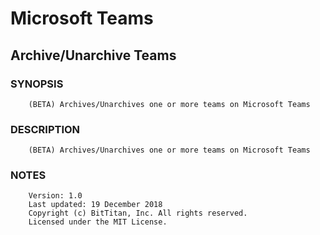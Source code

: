# Microsoft Teams
## Archive/Unarchive Teams
### SYNOPSIS
```
    (BETA) Archives/Unarchives one or more teams on Microsoft Teams
```
### DESCRIPTION
```
    (BETA) Archives/Unarchives one or more teams on Microsoft Teams
```
### NOTES
```
    Version: 1.0
    Last updated: 19 December 2018
    Copyright (c) BitTitan, Inc. All rights reserved.
    Licensed under the MIT License.
```

